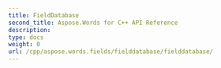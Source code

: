 ```yaml
---
title: FieldDatabase
second_title: Aspose.Words for C++ API Reference
description: 
type: docs
weight: 0
url: /cpp/aspose.words.fields/fielddatabase/fielddatabase/
---
```




